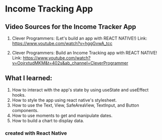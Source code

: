 # Income Tracking App

## Video Sources for the Income Tracker App

1. Clever Programmers: (Let's build an app with REACT NATIVE!)
   Link: https://www.youtube.com/watch?v=hggGvwA_tcc

2. Clever Programmers: Build an Income Tracking app with REACT NATIVE!
   Link: https://www.youtube.com/watch?v=OojrxtudMKM&t=402s&ab_channel=CleverProgrammer

## What I learned:

1. How to interact with the app's state by using useState and useEffect hooks.
2. How to style the app using react native's stylesheet.
3. How to use the Text, View, SafeAreaView, TextInput, and Button components.
4. How to use moments to get and manipulate dates.
5. How to build a chart to display data.

### created with React Native
